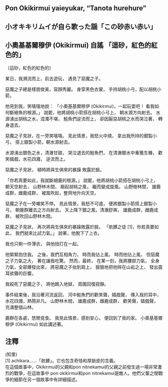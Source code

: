 ## Pon Okikirmui yaieyukar, “Tanota hurehure” 
## 小オキキリムイが自ら歌った謡「この砂赤い赤い」
## 小奧基基爾穆伊 (Okikirmui) 自謠 「這砂，紅色的紅色的」

〔這砂，紅色的紅色的〕

某日，我溯流而上，前去遊玩，
遇見了惡魔之子。

惡魔之子總是樣貌俊美，容顏秀麗。
身穿黑色衣裳，
手持胡桃小弓，配以胡桃小箭。

他見到我，笑嘻嘻地說：
「小奧基基爾穆伊 (Okikirmui)，一起玩耍吧！
看我如何斷絕魚的根源。」
說罷，他將胡桃小箭搭在胡桃小弓上，
朝水源方向射去。
水源湧出胡桃之水，混濁不堪，
鮭魚們逆流而上，
卻因厭惡胡桃之水而哭泣著，
轉身退去。

惡魔之子見狀，在一旁笑嘻嘻。
見此情景，我怒火中燒，
拿出我所持的銀製小弓，
搭上銀製小箭，朝水源射去。

水源湧出銀色之水，清澈甘甜，
哭泣退去的鮭魚們，
在清澈銀水中重獲生機，
歡笑嬉戲，水花四濺，
逆流而上。

惡魔之子見狀，
頓時將與生俱來的暴躁
敗露於臉。

「你若真要如此，我就斷絕鹿的根源。」
說罷，他將胡桃小箭搭在胡桃小弓上，
朝天空射去，
山野林木間，
颳起胡桃之風，
繼而變成旋風。
山野樹林間，
雄鹿成群，雌鹿成群，
被風吹起，整齊地升向天空。

惡魔之子在一旁嘲笑不停。
見此情景，我怒不可遏，
便將銀製小箭搭上銀製小弓，
朝鹿群離去之方向射去。
天上降下銀之風，清澈舒爽，
雄鹿成群，雌鹿成群，
被吹回山野林木間。

惡魔之子見狀，
再次將與生俱來的暴躁敗露於臉。
「骯髒之徒 [1]，你若真要如此，
我們就來比試力氣。」
說著，他脫下了上衣。

我也只剩一件薄衣，
與他扭打在一起。

他緊緊抱住我。
之後，我們互相角力，
時而我佔上風，
時而他佔上風，
但惡魔之子力氣之大，
著在讓我吃驚。
然而，最終，
在某一刻，我將腰部力氣，
全身力氣，全部爆發出來，
將惡魔之子抬到肩上，
狠狠地把他摔在山岩之上，
發出震耳欲聾的巨響。

我殺死了惡魔之子，
將他踢入地獄，
周圍回復寂靜。

事件結束後，我沿著河流返回，
河中鮭魚們的歡笑聲，嬉戲聲，
傳入我的耳中，
水花四濺，熱鬧非凡。
山野林木間，
雄鹿成群，雌鹿成群，
歡笑聲，嬉戲聲，
充滿整個山林。

鹿群在各處，悠閒覓食。
我見此情景，感到安心，
便回到了我的家。
小奧基基爾穆伊 (Okikirmui) 如此講述著。

## 注釋
(知里)   
[1] achikara......「骯髒」。它也包含奇怪和厚臉皮的含義。  
在這個故事中，Okikirmui的父親和pon nitnekamui的父親之前發生過一場非常激烈的戰爭，在這故事中 pon okikirmui和pon nitnekamui是敵人。他們父輩之間戰爭的細節在另一個故事中有詳細描述。



